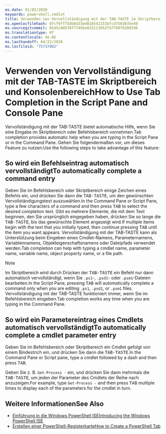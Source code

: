 ```yaml
---
ms.date: 01/02/2020
keywords: powershell,cmdlet
title: Verwenden von Vervollständigung mit der TAB-TASTE im Skriptbereich und Konsolenbereich
ms.openlocfilehash: 07cf9ff75db8d33ed018542153bfcd7503035e40
ms.sourcegitcommit: 6545c60578f7745be015111052fd7769f8289296
ms.translationtype: HT
ms.contentlocale: de-DE
ms.lasthandoff: 04/22/2020
ms.locfileid: "75737082"
---
```

# <a name="how-to-use-tab-completion-in-the-script-pane-and-console-pane"></a><span data-ttu-id="afc18-103">Verwenden von Vervollständigung mit der TAB-TASTE im Skriptbereich und Konsolenbereich</span><span class="sxs-lookup"><span data-stu-id="afc18-103">How to Use Tab Completion in the Script Pane and Console Pane</span></span>

<span data-ttu-id="afc18-104">Vervollständigung mit der TAB-TASTE bietet automatische Hilfe, wenn Sie eine Eingabe im Skriptbereich oder Befehlsbereich vornehmen.</span><span class="sxs-lookup"><span data-stu-id="afc18-104">Tab completion provides automatic help when you are typing in the Script Pane or in the Command Pane.</span></span> <span data-ttu-id="afc18-105">Gehen Sie folgendermaßen vor, um dieses Feature zu nutzen:</span><span class="sxs-lookup"><span data-stu-id="afc18-105">Use the following steps to take advantage of this feature:</span></span>

## <a name="to-automatically-complete-a-command-entry"></a><span data-ttu-id="afc18-106">So wird ein Befehlseintrag automatisch vervollständigt</span><span class="sxs-lookup"><span data-stu-id="afc18-106">To automatically complete a command entry</span></span>

<span data-ttu-id="afc18-107">Geben Sie im Befehlsbereich oder Skriptbereich einige Zeichen eines Befehls ein, und drücken Sie dann die <kbd>TAB-TASTE</kbd>, um den gewünschten Vervollständigungstext auszuwählen.</span><span class="sxs-lookup"><span data-stu-id="afc18-107">In the Command Pane or Script Pane, type a few characters of a command and then press <kbd>TAB</kbd> to select the desired completion text.</span></span> <span data-ttu-id="afc18-108">Gibt es mehrere Elemente, die mit dem Text beginnen, den Sie ursprünglich eingegeben haben, drücken Sie so lange die <kbd>TAB-TASTE</kbd>, bis das gewünschte Element angezeigt wird.</span><span class="sxs-lookup"><span data-stu-id="afc18-108">If multiple items begin with the text that you initially typed, then continue pressing <kbd>TAB</kbd> until the item you want appears.</span></span> <span data-ttu-id="afc18-109">Vervollständigung mit der TAB-TASTE kann als Unterstützung beim Eingeben eines Cmdlet-Namens, Parameternamens, Variablennamens, Objekteigenschaftsnamens oder Dateipfads verwendet werden.</span><span class="sxs-lookup"><span data-stu-id="afc18-109">Tab completion can help with typing a cmdlet name, parameter name, variable name, object property name, or a file path.</span></span>

> [!NOTE]
> <span data-ttu-id="afc18-110">Im Skriptbereich wird durch Drücken der <kbd>TAB-TASTE</kbd> ein Befehl nur dann automatisch vervollständigt, wenn Sie `.ps1`-, `.psd1`- oder `.psm1`-Dateien bearbeiten.</span><span class="sxs-lookup"><span data-stu-id="afc18-110">In the Script Pane, pressing <kbd>TAB</kbd> will automatically complete a command only when you are editing `.ps1`, `.psd1`, or `.psm1` files.</span></span> <span data-ttu-id="afc18-111">Vervollständigung mit der TAB-TASTE funktioniert immer, wenn Sie im Befehlsbereich eingeben.</span><span class="sxs-lookup"><span data-stu-id="afc18-111">Tab completion works any time when you are typing in the Command Pane.</span></span>

## <a name="to-automatically-complete-a-cmdlet-parameter-entry"></a><span data-ttu-id="afc18-112">So wird ein Parametereintrag eines Cmdlets automatisch vervollständigt</span><span class="sxs-lookup"><span data-stu-id="afc18-112">To automatically complete a cmdlet parameter entry</span></span>

<span data-ttu-id="afc18-113">Geben Sie im Befehlsbereich oder Skriptbereich ein Cmdlet gefolgt von einem Bindestrich ein, und drücken Sie dann die <kbd>TAB-TASTE</kbd>.</span><span class="sxs-lookup"><span data-stu-id="afc18-113">In the Command Pane or Script pane, type a cmdlet followed by a dash and then press <kbd>TAB</kbd>.</span></span>

<span data-ttu-id="afc18-114">Geben Sie z. B. `Get-Process -` ein, und drücken Sie dann mehrmals die <kbd>TAB-TASTE</kbd>, um jeden der Parameter des Cmdlets der Reihe nach anzuzeigen.</span><span class="sxs-lookup"><span data-stu-id="afc18-114">For example, type `Get-Process -` and then press <kbd>TAB</kbd> multiple times to display each of the parameters for the cmdlet in turn.</span></span>

## <a name="see-also"></a><span data-ttu-id="afc18-115">Weitere Informationen</span><span class="sxs-lookup"><span data-stu-id="afc18-115">See Also</span></span>

- [<span data-ttu-id="afc18-116">Einführung in die Windows PowerShell ISE</span><span class="sxs-lookup"><span data-stu-id="afc18-116">Introducing the Windows PowerShell ISE</span></span>](Introducing-the-Windows-PowerShell-ISE.md)
- [<span data-ttu-id="afc18-117">Erstellen einer PowerShell-Registerkarte</span><span class="sxs-lookup"><span data-stu-id="afc18-117">How to Create a PowerShell Tab</span></span>](How-to-Create-a-PowerShell-Tab-in-Windows-PowerShell-ISE.md)
